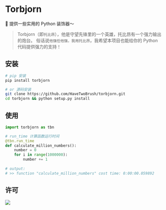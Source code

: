 # Torbjorn

🔨 提供一些实用的 Python 装饰器～

> Torbjorn（即`托比昂`），他是守望先锋里的一个英雄，托比昂有一个强力输出的炮台。
俗话说`他强任他强，我用托比昂`，我希望本项目也能给你的 Python 代码提供强力的支持！

## 安装

```bash
# pip 安装
pip install torbjorn

# or 源码安装
git clone https://github.com/HaveTwoBrush/torbjorn.git
cd torbjorn && python setup.py install
```

## 使用

```python
import torbjorn as tbn

# run_time 计算函数运行时间
@tbn.run_time
def calculate_million_numbers():
    number = 0
    for i in range(1000000):
        number += 1
        
# output:
# >> function "calculate_million_numbers" cost time: 0:00:00.059892
```

## 许可

[![](https://award.dovolopor.com?lt=License&rt=MIT&rbc=green)](./LICENSE)
